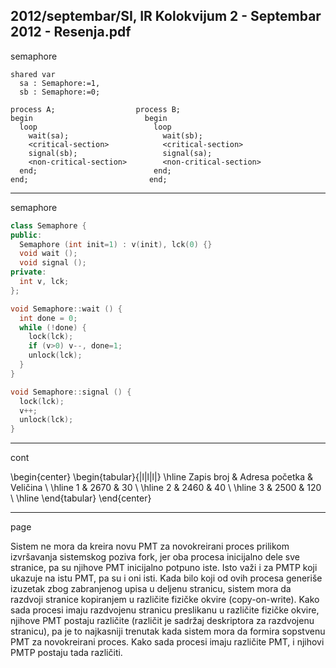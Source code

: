 2012/septembar/SI, IR Kolokvijum 2 - Septembar 2012 - Resenja.pdf
--------------------------------------------------------------------------------
semaphore

```
shared var
  sa : Semaphore:=1,
  sb : Semaphore:=0;

process A;                  process B;
begin                         begin
  loop                          loop
    wait(sa);                     wait(sb);
    <critical-section>            <critical-section>
    signal(sb);                   signal(sa);
    <non-critical-section>        <non-critical-section>
  end;                          end;
end;                           end;
```
--------------------------------------------------------------------------------
semaphore
```cpp
class Semaphore {
public:
  Semaphore (int init=1) : v(init), lck(0) {}
  void wait ();
  void signal ();
private:
  int v, lck;
};

void Semaphore::wait () {
  int done = 0;
  while (!done) {
    lock(lck);
    if (v>0) v--, done=1;
    unlock(lck);
  }
}

void Semaphore::signal () {
  lock(lck);
  v++;
  unlock(lck);
}
```
--------------------------------------------------------------------------------
cont

\begin{center}
\begin{tabular}{|l|l|l|}
\hline
Zapis broj & Adresa  početka & Veličina \\
\hline
1 & 2670 & 30 \\
\hline
2 & 2460 & 40 \\
\hline
3 & 2500 & 120 \\
\hline
\end{tabular}
\end{center}

--------------------------------------------------------------------------------
page

Sistem ne mora da kreira novu PMT za novokreirani proces prilikom izvršavanja sistemskog poziva fork,
jer oba procesa inicijalno dele sve stranice,  pa su njihove PMT inicijalno potpuno iste.  Isto važi i za
PMTP koji ukazuje na istu PMT, pa su i oni isti. Kada bilo koji od ovih procesa generiše izuzetak zbog
zabranjenog upisa u deljenu stranicu,  sistem mora da razdvoji stranice kopiranjem u različite fizičke
okvire (copy-on-write).  Kako sada procesi imaju razdvojenu stranicu preslikanu u različite fizičke
okvire,  njihove PMT postaju različite (različit je sadržaj deskriptora za razdvojenu stranicu),  pa je to
najkasniji trenutak kada sistem mora da formira sopstvenu PMT za novokreirani proces.  Kako sada
procesi imaju različite PMT, i njihovi PMTP postaju tada različiti.

